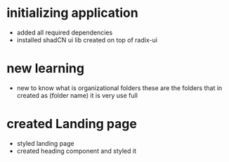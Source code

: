 # initializing application

- added all required dependencies
- installed shadCN ui lib created on top of radix-ui

# new learning

- new to know what is organizational folders these are the folders that in created as (folder name) it is very use full

# created Landing page
- styled landing page
- created heading component and styled it 
